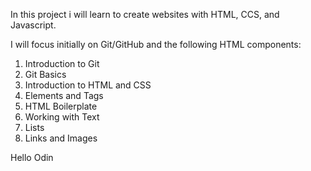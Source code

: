 In this project i will learn to create websites with HTML, CCS, and Javascript.

I will focus initially on Git/GitHub and the following HTML components:

1. Introduction to Git
2. Git Basics
3. Introduction to HTML and CSS
4. Elements and Tags
5. HTML Boilerplate
6. Working with Text
7. Lists
8. Links and Images

Hello Odin